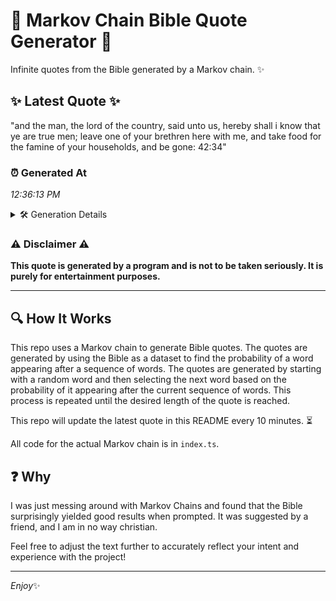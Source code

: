 # 📖 Markov Chain Bible Quote Generator 📖

Infinite quotes from the Bible generated by a Markov chain. ✨

## ✨ Latest Quote ✨
"and the man, the lord of the country, said unto us, hereby shall i know that ye are true men; leave one of your brethren here with me, and take food for the famine of your households, and be gone: 42:34"

### ⏰ Generated At
*12:36:13 PM*

<details>
    <summary>🛠️ Generation Details</summary>
    <p>
        <strong>🌱 Seed:</strong> and<br>
        <strong>🔄 Iterations:</strong> 40<br>
        <strong>📜 Context History:</strong><br>[ and ]: the<br>[ and, the ]: man,<br>[ and, the, man, ]: the<br>[ and, the, man,, the ]: lord<br>[ and, the, man,, the, lord ]: of<br>[ and, the, man,, the, lord, of ]: the<br>[ the, man,, the, lord, of, the ]: country,<br>[ man,, the, lord, of, the, country, ]: said<br>[ the, lord, of, the, country,, said ]: unto<br>[ lord, of, the, country,, said, unto ]: us,<br>[ of, the, country,, said, unto, us, ]: hereby<br>[ the, country,, said, unto, us,, hereby ]: shall<br>[ country,, said, unto, us,, hereby, shall ]: i<br>[ said, unto, us,, hereby, shall, i ]: know<br>[ unto, us,, hereby, shall, i, know ]: that<br>[ us,, hereby, shall, i, know, that ]: ye<br>[ hereby, shall, i, know, that, ye ]: are<br>[ shall, i, know, that, ye, are ]: true<br>[ i, know, that, ye, are, true ]: men;<br>[ know, that, ye, are, true, men; ]: leave<br>[ that, ye, are, true, men;, leave ]: one<br>[ ye, are, true, men;, leave, one ]: of<br>[ are, true, men;, leave, one, of ]: your<br>[ true, men;, leave, one, of, your ]: brethren<br>[ men;, leave, one, of, your, brethren ]: here<br>[ leave, one, of, your, brethren, here ]: with<br>[ one, of, your, brethren, here, with ]: me,<br>[ of, your, brethren, here, with, me, ]: and<br>[ your, brethren, here, with, me,, and ]: take<br>[ brethren, here, with, me,, and, take ]: food<br>[ here, with, me,, and, take, food ]: for<br>[ with, me,, and, take, food, for ]: the<br>[ me,, and, take, food, for, the ]: famine<br>[ and, take, food, for, the, famine ]: of<br>[ take, food, for, the, famine, of ]: your<br>[ food, for, the, famine, of, your ]: households,<br>[ for, the, famine, of, your, households, ]: and<br>[ the, famine, of, your, households,, and ]: be<br>[ famine, of, your, households,, and, be ]: gone:<br>[ of, your, households,, and, be, gone: ]: 42:34<br>
    </p>
</details>

### ⚠️ Disclaimer ⚠️
**This quote is generated by a program and is not to be taken seriously. It is purely for entertainment purposes.**

---

## 🔍 How It Works

This repo uses a Markov chain to generate Bible quotes. The quotes are generated by using the Bible as a dataset to find the probability of a word appearing after a sequence of words. The quotes are generated by starting with a random word and then selecting the next word based on the probability of it appearing after the current sequence of words. This process is repeated until the desired length of the quote is reached.

This repo will update the latest quote in this README every 10 minutes. ⏳

All code for the actual Markov chain is in `index.ts`.

## ❓ Why

I was just messing around with Markov Chains and found that the Bible surprisingly yielded good results when prompted. 
It was suggested by a friend, and I am in no way christian.

Feel free to adjust the text further to accurately reflect your intent and experience with the project!

---

*Enjoy*✨
